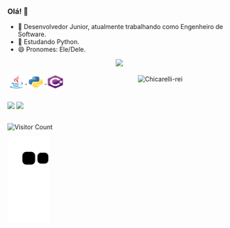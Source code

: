 ### Olá! 👋 
- 🔭 Desenvolvedor Junior, atualmente trabalhando como Engenheiro de Software.
- 🌱 Estudando Python.
- 😄 Pronomes: Ele/Dele.

<div align="center">
  <a href="https://github.com/WagnerChicarelli">
  <img height="180em" src="https://github-readme-stats.vercel.app/api/top-langs/?username=WagnerChicarelli&layout=compact&langs_count=7&theme=dark"/>
</div>

<div style="display: inline_block"><br>
  <img align="center" alt="Wagner-Java" height="30" width="40" src="https://raw.githubusercontent.com/devicons/devicon/master/icons/java/java-original.svg">
  <img align="center" alt="Wagner-Python" height="30" width="40" src="https://raw.githubusercontent.com/devicons/devicon/master/icons/python/python-original.svg">
  <img align="center" alt="Wagner-Csharp" height="30" width="40" src="https://raw.githubusercontent.com/devicons/devicon/master/icons/csharp/csharp-original.svg">
  <img align="right" class="animated-gif" alt="Chicarelli-rei" src="https://i.redd.it/grm30mw8wr231.gif" width="210" height="300">
</div>
  
  ##
 
<div> 
  <a href = "mailto:chicarelli.wagner@gmail.com"><img src="https://img.shields.io/badge/-Gmail-%23333?style=for-the-badge&logo=gmail&logoColor=white" target="_blank"></a>
  <a href="https://www.linkedin.com/in/wagnerchicarelli/" target="_blank"><img src="https://img.shields.io/badge/-LinkedIn-%230077B5?style=for-the-badge&logo=linkedin&logoColor=white" target="_blank"></a> 
 
    

</div>
  
  ##
 ![Visitor Count](https://profile-counter.glitch.me/WagnerChicarelli/count.svg)
  
 ![Snake animation](https://github.com/WagnerChicarelli/WagnerChicarelli/blob/output/github-contribution-grid-snake.svg)

